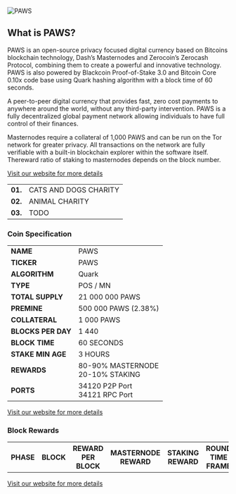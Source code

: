 ![PAWS]()

<h2>What is PAWS?</h2>
<p>PAWS is an open-source privacy focused digital currency based on Bitcoins blockchain technology, Dash’s Masternodes and Zerocoin’s Zerocash Protocol, combining them to create a powerful and innovative technology. PAWS is also powered by Blackcoin Proof-of-Stake 3.0 and Bitcoin Core 0.10x code base using Quark hashing algorithm with a block time of 60 seconds.

A peer-to-peer digital currency that provides fast, zero cost payments to anywhere around the world, without any third-party intervention. PAWS is a fully decentralized global payment network allowing individuals to have full control of their finances.

Masternodes require a collateral of 1,000 PAWS and can be run on the Tor network for greater privacy. All transactions on the network are fully verifiable with a built-in blockchain explorer within the software itself. Thereward ratio of staking to masternodes depends on the block number.</p>
<a href="http://paws.fund" title="PAWS website" target="_blank">Visit our website for more details</a>
<table>
<tbody>
<tr><td><strong>01.</strong></td><td>CATS AND DOGS CHARITY</td></tr>
<tr><td><strong>02.</strong></td><td>ANIMAL CHARITY</td></tr>
<tr><td><strong>03.</strong></td><td>TODO</td></tr>
</tbody>
</table>

<h3>Coin Specification</h3>
<table>
<tbody>
<tr><td><strong>NAME</strong></td><td>PAWS</td></tr>
<tr><td><strong>TICKER</strong></td><td>PAWS</td></tr>
<tr><td><strong>ALGORITHM</strong></td><td>Quark</td></tr>
<tr><td><strong>TYPE</strong></td><td>POS / MN</td></tr>
<tr><td><strong>TOTAL SUPPLY</strong></td><td>21 000 000 PAWS</td></tr>
<tr><td><strong>PREMINE</strong></td><td>500 000 PAWS (2.38%)</td></tr>
<tr><td><strong>COLLATERAL</strong></td><td>1 000 PAWS</td></tr>
<tr><td><strong>BLOCKS PER DAY</strong></td><td>1 440</td></tr>
<tr><td><strong>BLOCK TIME</strong></td><td>60 SECONDS</td></tr>
<tr><td><strong>STAKE MIN AGE</strong></td><td>3 HOURS</td></tr>
<tr><td><strong>REWARDS</strong></td><td>80-90% MASTERNODE<br>20-10% STAKING</td></tr>
<tr><td><strong>PORTS</strong></td><td>34120 P2P Port<br>34121 RPC Port</td></tr>
</tbody>
</table>

<a href="http://paws.fund" title="PAWS website" target="_blank">Visit our website for more details</a>

<h3>Block Rewards</h3>
<table>
<tbody>
<tr><th>PHASE</th><th>BLOCK</th><th>REWARD PER BLOCK</th><th>MASTERNODE REWARD</th><th>STAKING REWARD</th><th>ROUND TIME FRAME</th></tr>
</tr></tbody></table>
<a href="http://paws.fund" title="PAWS website" target="_blank">Visit our website for more details</a>
